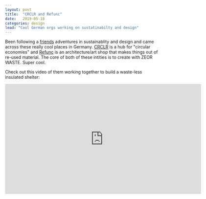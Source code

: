 ```yaml
---
layout: post
title:  "CRCLR and Refunc"
date:   2019-05-18
categories: design
lead: "Cool German orgs working on sustatinabilty and design"
---
```


Been following a [friends](https://twitter.com/leylaacaroglu) adventures in sustainablity and design and came across these really cool places in Germany. [CRCLR](https://crclr.org/) is a hub for "circular economies" and [Refunc](http://refunc.nl) is an architecture/art shop that makes things out of re-used material. The core of both of these intities is to create with ZEOR WASTE. Super cool.

Check out this video of them working together to build a waste-less insulated shelter:

<iframe title="vimeo-player" src="https://player.vimeo.com/video/245209448" width="640" height="360" frameborder="0" allowfullscreen></iframe>
